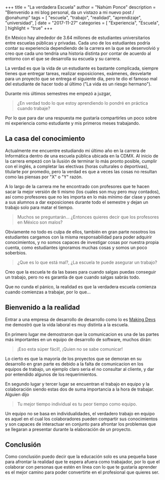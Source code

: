 +++
title = "La verdadera Escuela"
author = "Nahúm Ponce"
description = "Bienvenido a mi blog personal, da un vistazo a mi nuevo post / @onahump"
tags = [
    "escuela",
    "trabajo",
    "realidad",
    "aprendizaje",
    "universidad",
]
date = "2017-11-27"
categories = [
    "Experiencia",
    "Escuela",
]
highlight = "true"
+++

En México hay alrededor de 3.64 millones de estudiantes universitarios entre escuelas públicas y privadas. Cada uno de los estudiantes podría contar su experiencia dependiendo de la carrera en la que se desenvolvió y creo que cada uno tendría una historia distinta por contar de acuerdo al entorno con el que se desarrolla su escuela y su carrera.

La verdad es que la vida de un estudiante es bastante complicada, siempre tienes que entregar tareas, realizar exposiciones, exámenes, desvelarte para un proyecto que     se entrega el siguiente día, pero te dio el famoso mal del estudiante de hacer todo al último ("La vida es un riesgo hermano").

Durante mis últimos semestres me empezó a juzgar,

> ¿En verdad todo lo que estoy aprendiendo lo pondré en práctica cuando trabaje?

Por lo que para dar una respuesta me gustaría compartirles un poco sobre mi experiencia como estudiante y mis primeros meses trabajando.

## La casa del conocimiento

Actualmente me encuentre estudiando mi último año en la carrera de Informática dentro de una escuela pública ubicada en la CDMX. Al inicio de la carrera empezó con la ilusión de terminar lo más pronto posible, cumplir con el inglés, a completar las electivas (horas culturales o deportivas), titularte por promedio, pero la verdad es que a veces las cosas no resultan como las piensas por "X" o "Y" razón.

A lo largo de la carrera me he encontrado con profesores que te hacen sacar la mejor versión de ti mismo (los cuales son muy pero muy contados), así como profesores que no les importa en lo más mínimo dar clase y ponen a sus alumnos a dar exposiciones durante todo el semestre y dejan un trabajo solo para matar el tiempo.

> Muchos se preguntarán... ¿Entonces quieres decir que los profesores en México son malos?

Obviamente no todo es culpa de ellos, también en gran parte nosotros los estudiantes cargamos con la misma responsabilidad para poder adquirir conocimientos, y no somos capaces de investigar cosas por nuestra propia cuenta, como estudiantes ignoramos muchas cosas y somos un poco soberbios.

> ¿Que es lo que está mal?, ¿La escuela te puede asegurar un trabajo?

Creo que la escuela te da las bases para cuando salgas puedas conseguir un trabajo, pero no es garantía de que cuando salgas sabrás todo.

Que no cunda el pánico, la realidad es que la verdadera escuela comienza cuando comienzas a trabajar, por lo que...

## Bienvenido a la realidad

Entrar a una empresa de desarrollo de desarrollo como lo es [Making Devs][] me demostró que la vida laboral es muy distinta a la escuela.

En primero lugar me demostraron que la comunicacion es una de las partes más importantes en un equipo de desarrollo de software, muchos dirán:

> ¡Eso esta súper fácil!, ¡Quien no se sabe comunicar!

Lo cierto es que la mayoría de los proyectos que se demoran en su desarrollo en gran parte es debido a la falta de comunicacion en los equipos de trabajo, un ejemplo claro seria el no consultar al cliente, y dar por entendido algunos de los requerimientos.

En segundo lugar y tercer lugar se encuentran el trabajo en equipo y la colaboración siendo estas dos de suma importancia a la hora de trabajar. Alguien dijo

> Tu mejor tiempo individual es tu peor tiempo como equipo.

Un equipo no se basa en individualidades, el verdadero trabajo en equipo es aquel en el cual los colaboradores pueden compartir sus conocimientos y son capaces de interactuar en conjunto para afrontar los problemas que se llegaran a presentar durante la elaboración de un proyecto.

## Conclusión

Como conclusión puedo decir que la educación solo es una pequeña base para afrontar la realidad que te espera afuera como trabajador, por lo que el colaborar con personas que estén en línea con lo que te gustaría aprender es el mejor camino para poder convertirte en el profesional que quieres ser.



[Making Devs]: <http://www.makingdevs.com/>

